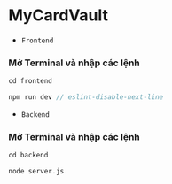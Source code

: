 # MyCardVault
* `Frontend`
### Mở Terminal và nhập các lệnh
```php
cd frontend
```
```php
npm run dev // eslint-disable-next-line
```

* `Backend`
### Mở Terminal và nhập các lệnh
```php
cd backend
```
```php
node server.js
```
